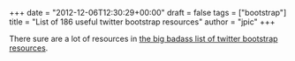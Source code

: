 +++
date = "2012-12-06T12:30:29+00:00"
draft = false
tags = ["bootstrap"]
title = "List of 186 useful twitter bootstrap resources"
author = "jpic"
+++

There sure are a lot of resources in [the big badass list of twitter bootstrap resources](http://www.bootstraphero.com/the-big-badass-list-of-twitter-bootstrap-resources).
